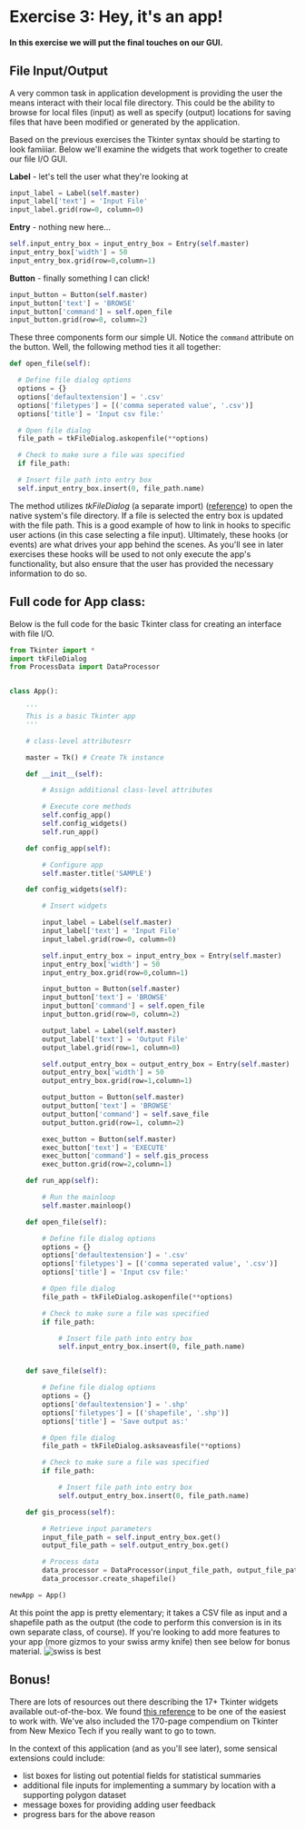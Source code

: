 # Exercise 3: Hey, it's an app!
#### In this exercise we will put the final touches on our GUI.

## File Input/Output
A very common task in application development is providing the user the means interact with their local file directory.  This could be the ability to browse for local files (input) as well as specify (output) locations for saving files that have been modified or generated by the application.

Based on the previous exercises the Tkinter syntax should be starting to look famiiiar. Below we'll examine the widgets that work together to create our file I/O GUI.

**Label** - let's tell the user what they're looking at
```python
input_label = Label(self.master)
input_label['text'] = 'Input File'
input_label.grid(row=0, column=0)
```

**Entry** - nothing new here...
```python
self.input_entry_box = input_entry_box = Entry(self.master)
input_entry_box['width'] = 50
input_entry_box.grid(row=0,column=1)
 ```

**Button** - finally something I can click!
```python
input_button = Button(self.master)
input_button['text'] = 'BROWSE'
input_button['command'] = self.open_file
input_button.grid(row=0, column=2)
```

These three components form our simple UI.
Notice the `command` attribute on the button. Well, the following method ties it all together:
```python
def open_file(self):

  # Define file dialog options
  options = {}
  options['defaultextension'] = '.csv'
  options['filetypes'] = [('comma seperated value', '.csv')]
  options['title'] = 'Input csv file:'

  # Open file dialog
  file_path = tkFileDialog.askopenfile(**options)

  # Check to make sure a file was specified
  if file_path:

  # Insert file path into entry box
  self.input_entry_box.insert(0, file_path.name)
```
The method utilizes *tkFileDialog* (a separate import) ([reference](http://tkinter.unpythonic.net/wiki/tkFileDialog)) to open the native system's file directory.  If a file is selected the entry box is updated with the file path.
This is a good example of how to link in hooks to specific user actions (in this case selecting a file input). Ultimately, these hooks (or events) are what drives your app behind the scenes. As you'll see in later exercises these hooks will be used to not only execute the app's functionality, but also ensure that the user has provided the necessary information to do so.


## Full code for App class:
Below is the full code for the basic Tkinter class for creating an interface with file I/O.
```python
from Tkinter import *
import tkFileDialog
from ProcessData import DataProcessor


class App():

    '''
    This is a basic Tkinter app
    '''

    # class-level attributesrr

    master = Tk() # Create Tk instance

    def __init__(self):

        # Assign additional class-level attributes

        # Execute core methods
        self.config_app()
        self.config_widgets()
        self.run_app()

    def config_app(self):

        # Configure app
        self.master.title('SAMPLE')

    def config_widgets(self):

        # Insert widgets

        input_label = Label(self.master)
        input_label['text'] = 'Input File'
        input_label.grid(row=0, column=0)

        self.input_entry_box = input_entry_box = Entry(self.master)
        input_entry_box['width'] = 50
        input_entry_box.grid(row=0,column=1)

        input_button = Button(self.master)
        input_button['text'] = 'BROWSE'
        input_button['command'] = self.open_file
        input_button.grid(row=0, column=2)

        output_label = Label(self.master)
        output_label['text'] = 'Output File'
        output_label.grid(row=1, column=0)

        self.output_entry_box = output_entry_box = Entry(self.master)
        output_entry_box['width'] = 50
        output_entry_box.grid(row=1,column=1)

        output_button = Button(self.master)
        output_button['text'] = 'BROWSE'
        output_button['command'] = self.save_file
        output_button.grid(row=1, column=2)

        exec_button = Button(self.master)
        exec_button['text'] = 'EXECUTE'
        exec_button['command'] = self.gis_process
        exec_button.grid(row=2,column=1)

    def run_app(self):

        # Run the mainloop
        self.master.mainloop()

    def open_file(self):

        # Define file dialog options
        options = {}
        options['defaultextension'] = '.csv'
        options['filetypes'] = [('comma seperated value', '.csv')]
        options['title'] = 'Input csv file:'

        # Open file dialog
        file_path = tkFileDialog.askopenfile(**options)

        # Check to make sure a file was specified
        if file_path:

            # Insert file path into entry box
            self.input_entry_box.insert(0, file_path.name)


    def save_file(self):

        # Define file dialog options
        options = {}
        options['defaultextension'] = '.shp'
        options['filetypes'] = [('shapefile', '.shp')]
        options['title'] = 'Save output as:'

        # Open file dialog
        file_path = tkFileDialog.asksaveasfile(**options)

        # Check to make sure a file was specified
        if file_path:

            # Insert file path into entry box
            self.output_entry_box.insert(0, file_path.name)

    def gis_process(self):

        # Retrieve input parameters
        input_file_path = self.input_entry_box.get()
        output_file_path = self.output_entry_box.get()

        # Process data
        data_processor = DataProcessor(input_file_path, output_file_path)
        data_processor.create_shapefile()

newApp = App()

```
At this point the app is pretty elementary; it takes a CSV file as input and a shapefile path as the output (the code to perform this conversion is in its own separate class, of course).
If you're looking to add more features to your app (more gizmos to your swiss army knife) then see below for bonus material.
![swiss is best](https://www.rei.com/media/product/403141)


## Bonus!
There are lots of resources out there describing the 17+ Tkinter widgets available out-of-the-box.
We found [this reference](http://effbot.org/tkinterbook/tkinter-index.htm#class-reference) to be one of the easiest to work with.
We've also included the 170-page compendium on Tkinter from New Mexico Tech if you really want to go to town.

In the context of this application (and as you'll see later), some sensical extensions could include:
  * list boxes for listing out potential fields for statistical summaries
  * additional file inputs for implementing a summary by location with a supporting polygon dataset
  * message boxes for providing adding user feedback
  * progress bars for the above reason



